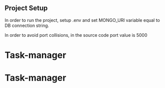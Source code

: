 ## Project Setup

In order to run the project, setup .env and set MONGO_URI variable equal to DB connection string.

In order to avoid port collisions, in the source code port value is 5000
# Task-manager
# Task-manager

